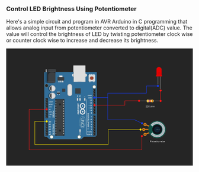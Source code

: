 ### Control LED Brightness Using Potentiometer

Here's a simple circuit and program in AVR Arduino in C programming
that allows analog input from potentiometer converted to digital(ADC)
value. The value will control the brightness of LED by twisting potentiometer
clock wise or counter clock wise to increase and decrease its brightness.

![Potentiometer Circuit](circuit.png)
